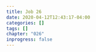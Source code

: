 ```yaml
---
title: Job 26
date: 2020-04-12T12:43:17-04:00
categories: []
tags: []
chapter: "026"
inprogress: false
---
```


